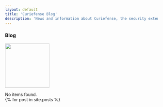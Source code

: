 ```yaml
---
layout: default
title: 'Curiefense Blog'
description: 'News and information about Curiefense, the security extension for Envoy'
---
```


<div class="hero-nohome blog-posts">
  <div class="container w-container">
    <div class="row flex-vertical w-row">
      <div class="w-col w-col-9 w-col-stack">
        <div class="item-vertical first">
          <h3 class="heading-2">Blog</h3>
        </div>
      </div>
      <div class="no-paddings w-col w-col-3 w-col-stack">
        <div class="hero-image"></div>
      </div>
    </div>
  </div>
</div>
<div class="section blog-posts">
  <div class="container w-container">
    <div class="blog-box-first-wrapper w-dyn-list">
      <div role="list" class="blog-box-first w-dyn-items">
        <div role="listitem" class="blog-box w-dyn-item">
          <div class="blog-box-image"><img src="" loading="lazy" width="146" alt="" class="blog-box-img"></div>
          <div class="blog-box-sepparator"></div>
          <div class="blog-box-date"></div>
          <div class="blog-box-name"></div>
          <p class="paragraph blog-box-summary"></p>
        </div>
      </div>
      <div class="w-dyn-empty">
        <div>No items found.</div>
      </div>
    </div>
    <div class="w-dyn-list">
      <div role="list" class="blog-grid w-dyn-items">
      {% for post in site.posts %}
        <div role="listitem" class="blog-box w-dyn-item">
          <div class="blog-box-image">
            <a href="{{post.url}}" class="w-inline-block" style="background-image: url({{post.MainImage | default: post.thumbnail}}); background-size: cover; background-repeat: no-repeat; height: 100%; display: block;">
            </a>
          </div>
          <div class="blog-box-sepparator"></div>
          <div class="w-row">
            <div class="w-col w-col-6">
              <div class="blog-box-date">{{post.createdOn | date_to_string: "ordinal", "US"}}</div>
            </div>
            <div class="w-col w-col-6">
              <div class="blog-box-date">{{post.author}}</div>
            </div>
          </div>
          <a href="{{post.url}}" class="w-inline-block">
            <div class="blog-box-name">{{post.title}}</div>
          </a>
          <p class="paragraph blog-box-summary">
            {{post.excerpt}}
          </p>
          <a href="{{post.url}}" class="button blog-box-button w-inline-block">
            <div class="text-block">Read more</div>
          </a>
        </div>
      {% endfor %}
      </div>
      <!-- <div class="w-dyn-empty">
        <div>No items found.</div>
      </div> -->
      <!-- <div class="w-pagination-wrapper blog-posts-pagination">
        <a href="#" class="w-pagination-previous"><svg class="w-pagination-previous-icon" height="12px" width="12px" xmlns="http://www.w3.org/2000/svg" viewbox="0 0 12 12" transform="translate(0, 1)">
            <path fill="none" stroke="currentColor" fill-rule="evenodd" d="M8 10L4 6l4-4"></path>
          </svg>
          <div class="w-inline-block">Previous</div>
        </a>
        <a href="#" class="w-pagination-next">
          <div class="w-inline-block">Next</div>
          <svg class="w-pagination-next-icon" height="12px" width="12px" xmlns="http://www.w3.org/2000/svg" viewbox="0 0 12 12" transform="translate(0, 1)">
            <path fill="none" stroke="currentColor" fill-rule="evenodd" d="M4 2l4 4-4 4"></path>
          </svg>
        </a>
      </div> -->
    </div>
  </div>
</div>
